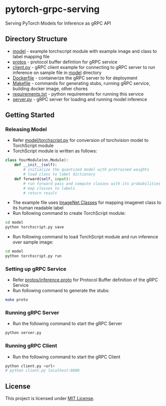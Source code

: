 # pytorch-grpc-serving
Serving PyTorch Models for Inference as gRPC API

## Directory Structure

- [model](model) - example torchscript module with example image and class to label mapping file
- [protos](protos) - protocol buffer defintion for gRPC service
- [client.py](client.py) - gRPC client example for connecting to gRPC server to run inference on sample file in [model](model) directory
- [Dockerfile](Dockerfile) - containerize the gRPC server to for deployment
- [Makefile](Makefile) - commands for generating stubs, running gRPC service, building docker image, other chores
- [requirements.txt](requirements.txt) - python requirements for running this service
- [server.py](server.py) - gRPC server for loading and running model inference

## Getting Started 

### Releasing Model
- Refer [model/torchscript.py](model/torchscript.py) for conversion of torchvision model to TorchScript module
- TorchScript module is written as follows:
```python
class YourModule(nn.Module):
    def __init__(self):
        # initialize the quantized model with pretrained weights
        # load class to label dictionary
    def forward(self, input):
        # run forward pass and compute classes with its probabilities
        # map classes to labels
        # return result
```
- The example file uses [ImageNet Classes](model/imagenet_classes.txt) for mapping imagenet class to its human readable label
- Run following command to create TorchScript module:
```bash
cd model
python torchscript.py save
```
- Run following command to load TorchScript module and run inference over sample image:
```bash
cd model
python torchscript.py run
```

### Setting up gRPC Service
- Refer [protos/inference.proto](protos/inference.proto) for Protocol Buffer definition of the gRPC Service
- Run following command to generate the stubs:
```bash
make proto
```

### Running gRPC Server
- Run the following command to start the gRPC Server
```bash
python server.py
```

### Running gRPC Client
- Run the following command to start the gRPC Client
```bash
python client.py <url>
# python client.py localhost:8000
```

## License
This project is licensed under [MIT License](LICENSE).